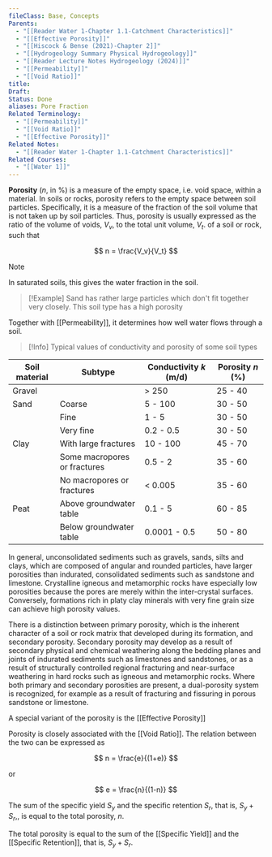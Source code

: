 ```yaml
---
fileClass: Base, Concepts
Parents:
  - "[[Reader Water 1-Chapter 1.1-Catchment Characteristics]]"
  - "[[Effective Porosity]]"
  - "[[Hiscock & Bense (2021)-Chapter 2]]"
  - "[[Hydrogeology Summary Physical Hydrogeology]]"
  - "[[Reader Lecture Notes Hydrogeology (2024)]]"
  - "[[Permeability]]"
  - "[[Void Ratio]]"
title: 
Draft: 
Status: Done
aliases: Pore Fraction
Related Terminology:
  - "[[Permeability]]"
  - "[[Void Ratio]]"
  - "[[Effective Porosity]]"
Related Notes:
  - "[[Reader Water 1-Chapter 1.1-Catchment Characteristics]]"
Related Courses:
  - "[[Water 1]]"
---
```

**Porosity** ($n$, in %) is a measure of the empty space, i.e. void space, within a material. In soils or rocks, porosity refers to the empty space between soil particles. Specifically, it is a measure of the fraction of the soil volume that is not taken up by soil particles. Thus, porosity is usually expressed as the ratio of the volume of voids, $V_v$, to the total unit volume, $V_t$. of a soil or rock, such that 

$$
n = \frac{V_v}{V_t}
$$


>[!Note]
>In saturated soils, this gives the water fraction in the soil. 

>[!Example]
>Sand has rather large particles which don't fit together very closely. This soil type has a high porosity

Together with [[Permeability]], it determines how well water flows through a soil.

>[!Info]
>Typical values of conductivity and porosity of some soil types
>
| Soil material | Subtype | Conductivity $k$ (m/d) | Porosity $n$ (%) |
| ---- | ---- | ---- | ---- |
| Gravel |  | > 250 | 25 - 40 |
| Sand | Coarse | 5 - 100 | 30 - 50 |
|  | Fine | 1 - 5 | 30 - 50 |
|  | Very fine | 0.2 - 0.5 | 30 - 50 |
| Clay | With large fractures | 10 - 100 | 45 - 70 |
|  | Some macropores or fractures | 0.5 - 2 | 35 - 60 |
|  | No macropores or fractures | < 0.005 | 35 - 60 |
| Peat | Above groundwater table | 0.1 - 5 | 60 - 85 |
|  | Below groundwater table | 0.0001 - 0.5 | 50 - 80 |

In general, unconsolidated sediments such as gravels, sands, silts and clays, which are composed of angular and rounded particles, have larger porosities than indurated, consolidated sediments such as sandstone and limestone. Crystalline igneous and metamorphic rocks have especially low porosities because the pores are merely within the inter-crystal surfaces. Conversely, formations rich in platy clay minerals with very fine grain size can achieve high porosity values.

There is a distinction between primary porosity, which is the inherent character of a soil or rock matrix that developed during its formation, and secondary porosity. Secondary porosity may develop as a result of secondary physical and chemical weathering along the bedding planes and joints of indurated sediments such as limestones and sandstones, or as a result of structurally controlled regional fracturing and near-surface weathering in hard rocks such as igneous and metamorphic rocks. Where both primary and secondary porosities are present, a dual-porosity system is recognized, for example as a result of fracturing and fissuring in porous sandstone or limestone.

A special variant of the porosity is the [[Effective Porosity]]

Porosity is closely associated with the [[Void Ratio]]. The relation between the two can be expressed as 

$$
n = \frac{e}{(1+e)}
$$

or

$$
e = \frac{n}{(1-n)}
$$

The sum of the specific yield $S_y$ and the specific retention $S_r$, that is, $S_y + S_r$,, is equal to the total porosity, $n$. 

The total porosity is equal to the sum of the [[Specific Yield]] and the [[Specific Retention]], that is, $S_y + S_r$. 